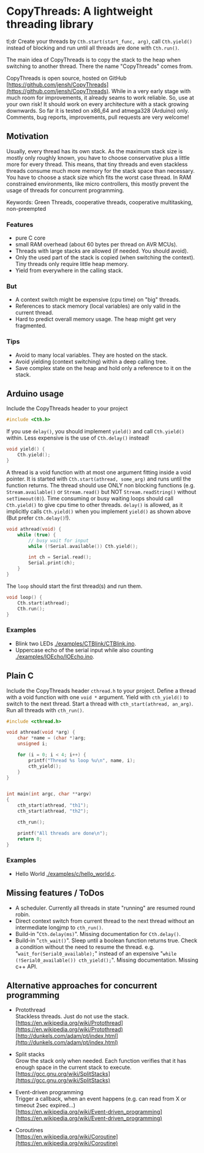 CopyThreads: A lightweight threading library
==============================================

tl;dr
Create your threads by `Cth.start(start_func, arg)`, call `Cth.yield()`
instead of blocking and run until all threads are done with `Cth.run()`.

The main idea of CopyThreads is to copy the stack to the heap when
switching to another thread. There the name "CopyThreads" comes
from.

CopyThreads is open source, hosted on GitHub
[https://github.com/jensh/CopyThreads](https://github.com/jensh/CopyThreads). While
in a very early stage with much room for improvements, it already
seams to work reliable. So, use at your own risk! It should work on
every architecture with a stack growing downwards. So far it is tested
on x86_64 and atmega328 (Arduino) only. Comments, bug reports,
improvements, pull requests are very welcome!

Motivation
----------
Usually, every thread has its own stack. As the
maximum stack size is mostly only roughly known, you have to choose
conservative plus a little more for every thread. This means, that
tiny threads and even stackless threads consume much more memory
for the stack space than necessary. You have to choose a stack size
which fits the worst case thread. In RAM constrained environments,
like micro controllers, this mostly prevent the usage of threads for
concurrent programming.


Keywords: Green Threads, cooperative threads, cooperative
multitasking, non-preempted


### Features
 * pure C core
 * small RAM overhead (about 60 bytes per thread on AVR MCUs).
 * Threads with large stacks are allowed (if needed. You should avoid).
 * Only the used part of the stack is copied (when switching the
   context). Tiny threads only require little heap memory.
 * Yield from everywhere in the calling stack.

### But
 * A context switch might be expensive (cpu time) on "big" threads.
 * References to stack memory (local variables) are only valid in the
   current thread.
 * Hard to predict overall memory usage. The heap might get very
   fragmented.

### Tips
 * Avoid to many local variables. They are hosted on the stack.
 * Avoid yielding (context switching) within a deep calling tree.
 * Save complex state on the heap and hold only a reference to it on
   the stack.


Arduino usage
-------------

Include the CopyThreads header to your project

```C++
#include <Cth.h>
```

If you use `delay()`, you should implement `yield()` and call
`Cth.yield()` within. Less expensive is the use of `Cth.delay()`
instead!

```C++
void yield() {
	Cth.yield();
}
```

A thread is a void function with at most one argument fitting inside a
void pointer. It is started with `Cth.start(athread, some_arg)` and
runs until the function returns. The thread should use ONLY non
blocking functions (e.g. `Stream.available()` or `Stream.read()` but
NOT `Stream.readString()` without `setTimeout(0)`). Time consuming or
busy waiting loops should call `Cth.yield()` to give cpu time to other
threads. `delay()` is allowed, as it implicitly calls `Cth.yield()`
when you implement `yield()` as shown above (But prefer
`Cth.delay()`!).


```C++
void athread(void) {
	while (true) {
		// busy wait for input
		while (!Serial.available()) Cth.yield();

		int ch = Serial.read();
		Serial.print(ch);
	}
}
```

The `loop` should start the first thread(s) and run them.

```C++
void loop() {
	Cth.start(athread);
	Cth.run();
}
```

### Examples

 * Blink two LEDs [./examples/CTBlink/CTBlink.ino](./examples/CTBlink/CTBlink.ino).
 * Uppercase echo of the serial input while also counting [./examples/IOEcho/IOEcho.ino](./examples/IOEcho/IOEcho.ino).


Plain C
-----------

Include the CopyThreads header `cthread.h` to your project. Define a
thread with a void function with one `void *` argument. Yield with
`cth_yield()` to switch to the next thread. Start a thread with
`cth_start(athread, an_arg)`. Run all threads with `cth_run()`.

```C
#include <cthread.h>

void athread(void *arg) {
	char *name = (char *)arg;
	unsigned i;

	for (i = 0; i < 4; i++) {
		printf("Thread %s loop %u\n", name, i);
		cth_yield();
	}
}


int main(int argc, char **argv)
{
	cth_start(athread, "th1");
	cth_start(athread, "th2");

	cth_run();

	printf("All threads are done\n");
	return 0;
}
```

### Examples
 * Hello World [./examples/c/hello_world.c](./examples/c/hello_world.c).

Missing features / ToDos
------------------------
 * A scheduler. Currently all threads in state "running" are resumed
   round robin.
 * Direct context switch from current thread to the next thread
   without an intermediate longjmp to `cth_run()`.
 * Build-in "`Cth.delay(ms)`". Missing documentation for `Cth.delay()`.
 * Build-in "`cth_wait()`". Sleep until a boolean function returns
   true. Check a condition  without the need to resume the
   thread. e.g. "`wait_for(Serial0_available);`" instead of
   an expensive "`while (!Serial0_available()) cth_yield();`". Missing
   documentation. Missing c++ API.

Alternative approaches for concurrent programming
-------------------------------------------------
 * Protothread  
   Stackless threads. Just do not use the stack.  
   [https://en.wikipedia.org/wiki/Protothread](https://en.wikipedia.org/wiki/Protothread)  
   [http://dunkels.com/adam/pt/index.html](http://dunkels.com/adam/pt/index.html)

 * Split stacks  
   Grow the stack only when needed. Each function verifies that it has
   enough space in the current stack to execute.  
   [https://gcc.gnu.org/wiki/SplitStacks](https://gcc.gnu.org/wiki/SplitStacks)

 * Event-driven programming  
   Trigger a callback, when an event happens (e.g. can read from X or
   timeout 2sec expired...)  
   [https://en.wikipedia.org/wiki/Event-driven_programming](https://en.wikipedia.org/wiki/Event-driven_programming)

 * Coroutines  
   [https://en.wikipedia.org/wiki/Coroutine](https://en.wikipedia.org/wiki/Coroutine)

